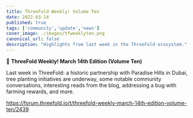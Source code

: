 ```yaml
---
title: ThreeFold Weekly! Volume Ten
date: 2022-03-14
published: true
tags: ['community','update','news']
cover_image: ./images/tfweeklyten.png
canonical_url: false
description: "Highlights from last week in the ThreeFold ecosystem."
---
```


📰 **ThreeFold Weekly! March 14th Edition (Volume Ten)**

Last week in ThreeFold: a historic partnership with Paradise Hills in Dubai, tree planting initiatives are underway, some notable community conversations, interesting reads from the blog, addressing a bug with farming rewards, and more.

https://forum.threefold.io/t/threefold-weekly-march-14th-edition-volume-ten/2439